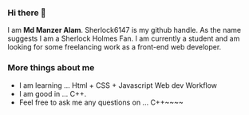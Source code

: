 ### Hi there 👋

I am **Md Manzer Alam**. Sherlock6147 is my github handle. As the name suggests I am a Sherlock Holmes Fan. I am currently a student and am looking for some freelancing work as a front-end web developer.

### More things about me

* I am learning ... Html + CSS + Javascript Web dev Workflow
* I am good in ... C++.
* Feel free to ask me any questions on ... C++~~~~
